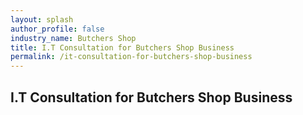 ```yaml
---
layout: splash 
author_profile: false 
industry_name: Butchers Shop
title: I.T Consultation for Butchers Shop Business
permalink: /it-consultation-for-butchers-shop-business
---
```


## I.T Consultation for Butchers Shop Business